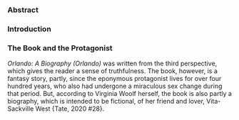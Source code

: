 

### Abstract

### Introduction

### The Book and the Protagonist

*Orlando: A Biography (Orlando)* was written from the third perspective, which gives the reader a sense of truthfulness. The book, however, is a fantasy story, partly, since the eponymous protagonist lives for over four hundred years, who also had undergone a miraculous sex change during that period. But, according to Virginia Woolf herself, the book is also partly a biography, which is intended to be fictional, of her friend and lover, Vita-Sackville West {Tate, 2020 #28}.